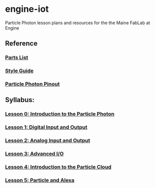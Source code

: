 # engine-iot
Particle Photon lesson plans and resources for the the Maine FabLab at Engine

## Reference

### [Parts List](parts-list)
### [Style Guide](style-guide)
### [Particle Photon Pinout](pinouts/particle-photon.png)

## Syllabus:

### [Lesson 0: Introduction to the Particle Photon](lesson0)

### [Lesson 1: Digital Input and Output](lesson1)

### [Lesson 2: Analog Input and Output](lesson2)

### [Lesson 3: Advanced I/O](lesson3)

### [Lesson 4: Introduction to the Particle Cloud](lesson4)

### [Lesson 5: Particle and Alexa](lesson5)